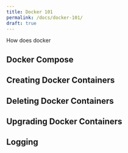 ```yaml
---
title: Docker 101
permalink: /docs/docker-101/
draft: true
---
```


How does docker

## Docker Compose

## Creating Docker Containers

## Deleting Docker Containers

## Upgrading Docker Containers

## Logging

